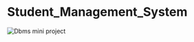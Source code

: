 # Student_Management_System
![Dbms mini project ](https://user-images.githubusercontent.com/91515978/161886141-d8005af3-8365-439a-8a28-884ee746f5b2.png)
